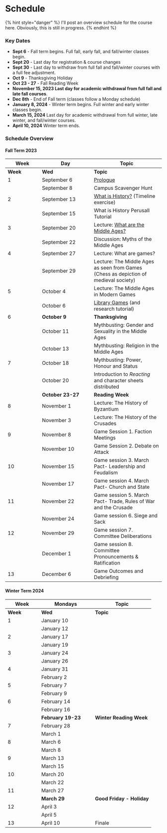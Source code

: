 # Schedule

{% hint style="danger" %}
I'll post an overview schedule for the course here. Obviously, this is still in progress.&#x20;
{% endhint %}

### Key Dates

* **Sept 6** - Fall term begins. Full fall, early fall, and fall/winter classes begin.
* **Sept 20** - Last day for registration & course changes&#x20;
* **Sept 30** - Last day to withdraw from full fall and fall/winter courses with a full fee adjustment.
* **Oct 9** -  Thanksgiving Holiday
* **Oct 23 - 27** - Fall Reading Week
* **November 15, 2023 Last day for academic withdrawal from full fall and late fall courses**.
* **Dec 8th** - End of Fall term (classes follow a Monday schedule)
* **January 8, 2024** - Winter term begins. Full winter and early winter classes begin.
* **March 15, 2024** Last day for academic withdrawal from full winter, late winter, and fall/winter courses.
* **April 10, 2024** Winter term ends.

### Schedule Overview

#### Fall Term 2023

<table data-header-hidden><thead><tr><th width="94.59055118110237">Week</th><th width="151">Day</th><th>Topic</th></tr></thead><tbody><tr><td><strong>Week</strong></td><td><strong>Wed</strong></td><td><strong>Topic</strong></td></tr><tr><td>1</td><td>September 6</td><td><a href="../../pregame/welcome.md">Prologue</a></td></tr><tr><td></td><td>September 8</td><td>Campus Scavenger Hunt</td></tr><tr><td>2</td><td>September 13</td><td><a href="../../hgstoolkit/what-is-history.md">What is History?</a> (Timeline exercise)</td></tr><tr><td></td><td>September 15</td><td>What is History Perusall Tutorial</td></tr><tr><td>3</td><td>September 20</td><td>Lecture: <a href="../../fundamentals/what-are-the-middle-ages.md">What are the Middle Ages?</a></td></tr><tr><td></td><td>September 22</td><td>Discussion: Myths of the Middle Ages</td></tr><tr><td>4</td><td>September 27</td><td>Lecture: What are games?</td></tr><tr><td></td><td>September 29</td><td>Lecture: The Middle Ages as seen from Games (Chess as depiction of medieval society)</td></tr><tr><td>5</td><td>October 4</td><td>Lecture: The Middle Ages in Modern Games</td></tr><tr><td></td><td>October 6</td><td><a href="../../historical-games-studies/library-games.md">Library Games</a> (and research tutorial)</td></tr><tr><td>6</td><td><strong>October 9</strong></td><td><strong>Thanksgiving</strong></td></tr><tr><td></td><td>October 11</td><td>Mythbusting: Gender and Sexuality in the Middle Ages</td></tr><tr><td></td><td>October 13</td><td>Mythbusting: Religion in the Middle Ages</td></tr><tr><td>7</td><td>October 18</td><td>Mythbusting: Power, Honour and Status</td></tr><tr><td></td><td>October 20</td><td>Introduction to <em>Reacting</em> and character sheets distributed</td></tr><tr><td></td><td><strong>October 23-27</strong></td><td><strong>Reading Week</strong></td></tr><tr><td>8</td><td>November 1</td><td>Lecture: The History of Byzantium</td></tr><tr><td></td><td>November 3</td><td>Lecture: The History of the Crusades</td></tr><tr><td>9</td><td>November 8</td><td>Game Session 1. Faction Meetings</td></tr><tr><td></td><td>November 10</td><td>Game Session 2. Debate on Attack</td></tr><tr><td>10</td><td>November 15</td><td>Game session 3. March Pact- Leadership and Feudalism</td></tr><tr><td></td><td>November 17</td><td>Game session 4.  March Pact- Church and State</td></tr><tr><td>11</td><td>November 22</td><td>Game session 5. March Pact- Trade, Rules of War and the Crusade</td></tr><tr><td></td><td>November 24</td><td>Game session 6. Siege and Sack</td></tr><tr><td>12</td><td>November 29</td><td>Game session 7. Committee Deliberations</td></tr><tr><td></td><td>December 1</td><td>Game session 8. Committee Pronouncements &#x26; Ratification</td></tr><tr><td>13</td><td>December 6</td><td>Game Outcomes and Debriefing</td></tr></tbody></table>

#### Winter Term 2024

<table data-header-hidden><thead><tr><th width="92.28571428571428">Week</th><th width="157">Mondays</th><th>Topic</th></tr></thead><tbody><tr><td><strong>Week</strong></td><td><strong>Wed</strong></td><td><strong>Topic</strong></td></tr><tr><td>1</td><td>January 10</td><td></td></tr><tr><td></td><td>January 12</td><td></td></tr><tr><td>2</td><td>January 17</td><td></td></tr><tr><td></td><td>January 19</td><td></td></tr><tr><td>3</td><td>January 24</td><td></td></tr><tr><td></td><td>January 26</td><td></td></tr><tr><td>4</td><td>January 31</td><td></td></tr><tr><td></td><td>February 2</td><td></td></tr><tr><td>5</td><td>February 7</td><td></td></tr><tr><td></td><td>February 9</td><td></td></tr><tr><td>6</td><td>February 14</td><td></td></tr><tr><td></td><td>February 16</td><td></td></tr><tr><td></td><td><strong>February 19-23</strong></td><td><strong>Winter Reading Week</strong></td></tr><tr><td>7</td><td>February 28</td><td></td></tr><tr><td></td><td>March 1</td><td></td></tr><tr><td>8</td><td>March 6</td><td></td></tr><tr><td></td><td>March 8</td><td></td></tr><tr><td>9</td><td>March 13</td><td></td></tr><tr><td></td><td>March 15</td><td></td></tr><tr><td>10</td><td>March 20</td><td></td></tr><tr><td></td><td>March 22</td><td></td></tr><tr><td>11</td><td>March 27</td><td></td></tr><tr><td></td><td><strong>March 29</strong></td><td><strong>Good Friday - Holiday</strong></td></tr><tr><td>12</td><td>April 3</td><td></td></tr><tr><td></td><td>April 5</td><td></td></tr><tr><td>13</td><td>April 10</td><td>Finale</td></tr></tbody></table>
